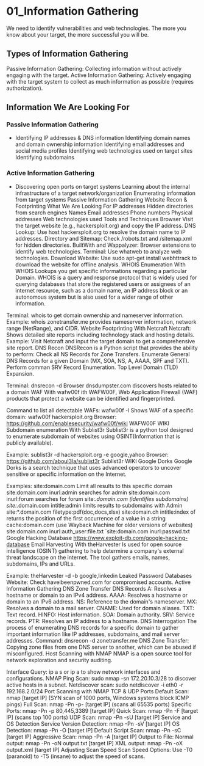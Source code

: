 # 01_Information Gathering

We need to identify vulnerabilities and web technologies. The more you know about your target, the more successful you will be.


## Types of Information Gathering

Passive Information Gathering: Collecting information without actively engaging with the target.
Active Information Gathering: Actively engaging with the target system to collect as much information as possible (requires authorization).


## Information We Are Looking For

### Passive Information Gathering

- Identifying IP addresses & DNS information
Identifying domain names and domain ownership information
Identifying email addresses and social media profiles
Identifying web technologies used on target sites
Identifying subdomains

### Active Information Gathering
- Discovering open ports on target systems
Learning about the internal infrastructure of a target network/organization
Enumerating information from target systems
Passive Information Gathering
Website Recon & Footprinting
What We Are Looking For
IP addresses
Hidden directories from search engines
Names
Email addresses
Phone numbers
Physical addresses
Web technologies used
Tools and Techniques
Browser Visit the target website (e.g., hackersploit.org) and copy the IP address.
DNS Lookup: Use host hackersploit.org to resolve the domain name to IP addresses.
Directory and Sitemap: Check /robots.txt and /sitemap.xml for hidden directories.
BuiltWith and Wappalyzer: Browser extensions to identify web technologies.
Terminal: Use whatweb <domain> to analyze web technologies.
Download Website: Use sudo apt-get install webhttrack to download the website for offline analysis.
WHOIS Enumeration
With WHOIS Lookups you get specific informations regarding a particular Domain. WHOIS is a query and response protocol that is widely used for querying databases that store the registered users or assignees of an internet resource, such as a domain name, an IP address block or an autonomous system but is also used for a wider range of other information.

Terminal: whois <domain> to get domain ownership and nameserver information.
Example: whois zonetransfer.me provides nameserver information, network range (NetRange), and CIDR.
Website Footprinting With Netcraft
Netcraft: Shows detailed site reports including technology stack and hosting details.
Example: Visit Netcraft and input the target domain to get a comprehensive site report.
DNS Recon
DNSRecon is a Python script that provides the ability to perform: Check all NS Records for Zone Transfers. Enumerate General DNS Records for a given Domain (MX, SOA, NS, A, AAAA, SPF and TXT). Perform comman SRV Record Enumeration. Top Level Domain (TLD) Expansion.

Terminal: dnsrecon -d <domain>
Browser dnsdumpster.com discovers hosts related to a domain
WAF With wafw00f
ith WAFW00F, Web Application Firewall (WAF) products that protect a website can be identified and fingerprinted.

Command to list all detectable WAFs: wafw00f -l
Shows WAF of a specific domain: wafw00f hackersploit.org
Browser: https://github.com/enablesecurity/wafw00f/wiki WAFW00F WIKI
Subdomain enumeration With Sublist3r
Sublist3r is a python tool designed to enumerate subdomain of websites using OSINT(Information that is publicly available).

Example: sublist3r -d hackersploit.org -e google,yahoo
Browser: https://github.com/aboul3la/sublist3r Sublist3r WIKI
Google Dorks
Google Dorks is a search technique that uses advanced operators to uncover sensitive or specific information on the Internet.

Examples:
site:domain.com Limit all results to this specific domain
site:domain.com inurl:admin searches for admin
site:domain.com inurl:forum searches for forum
site:*.domain.com (identifies subdomains)
site:*.domain.com intitle:admin limits results to subdomains with Admin
site:*.domain.com filetype:pdf(doc,docs,xlsx)
site:domain.ch intitle:index of returns the position of the first occurrence of a value in a string
cache:domain.com (use Wayback Machine for older versions of websites)
site:domain.com inurl:auth_user:file.txt
`site:domain.com inurl:passwd.txt
Google Hacking Database https://www.exploit-db.com/google-hacking-database
Email Harvesting With theHarvester
Is used for open source intelligence (OSINT) gathering to help determine a company's external threat landscape on the internet. The tool gathers emails, names, subdomains, IPs and URLs.

Example: theHarvester -d <domain> -b google,linkedin
Leaked Password Databases
Website: Check haveibeenpwned.com for compromised accounts.
Active Information Gathering
DNS Zone Transfer
DNS Records
A: Resolves a hostname or domain to an IPv4 address.
AAAA: Resolves a hostname or domain to an IPv6 address.
NS: Reference to the domain's nameserver.
MX: Resolves a domain to a mail server.
CNAME: Used for domain aliases.
TXT: Text record.
HINFO: Host information.
SOA: Domain authority.
SRV: Service records.
PTR: Resolves an IP address to a hostname.
DNS Interrogation
The process of enumerating DNS records for a specific domain to gather important information like IP addresses, subdomains, and mail server addresses.
Command: dnsrecon -d zonetransfer.me
DNS Zone Transfer: Copying zone files from one DNS server to another, which can be abused if misconfigured.
Host Scanning with NMAP
NMAP is a open source tool for network exploration and security auditing.

Interface Query: ip a s or ip a to show network interfaces and configurations.
NMAP Ping Scan: sudo nmap -sn 172.20.10.3/28 to discover active hosts in a subnet.
Netdiscover scan: sudo netdiscover -i eth0 -r 192.168.2.0/24
Port Scanning with NMAP
TCP & UDP Ports
Default Scan: nmap [target IP] (SYN scan of 1000 ports, Windows systems block ICMP pings)
Full Scan: nmap -Pn -p- [target IP] (scans all 65535 ports)
Specific Ports: nmap -Pn -p 80,445,3389 [target IP]
Quick Scan: nmap -Pn -F [target IP] (scans top 100 ports)
UDP Scan: nmap -Pn -sU [target IP]
Service and OS Detection
Service Version Detection: nmap -Pn -sV [target IP]
OS Detection: nmap -Pn -O [target IP]
Default Script Scan: nmap -Pn -sC [target IP]
Aggressive Scan: nmap -Pn -A [target IP]
Output to File:
Normal output: nmap -Pn -oN output.txt [target IP]
XML output: nmap -Pn -oX output.xml [target IP]
Adjusting Scan Speed
Scan Speed Options: Use -T0 (paranoid) to -T5 (insane) to adjust the speed of scans.
